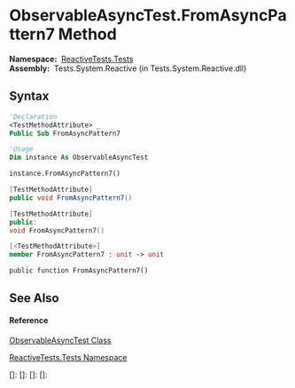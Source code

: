 # ObservableAsyncTest.FromAsyncPattern7 Method

**Namespace:**  [ReactiveTests.Tests](ReactiveTests.Tests\ReactiveTests.Tests.md)  
**Assembly:**  Tests.System.Reactive (in Tests.System.Reactive.dll)

## Syntax

```vb
'Declaration
<TestMethodAttribute> _
Public Sub FromAsyncPattern7
```

```vb
'Usage
Dim instance As ObservableAsyncTest

instance.FromAsyncPattern7()
```

```csharp
[TestMethodAttribute]
public void FromAsyncPattern7()
```

```c++
[TestMethodAttribute]
public:
void FromAsyncPattern7()
```

```fsharp
[<TestMethodAttribute>]
member FromAsyncPattern7 : unit -> unit 
```

```jscript
public function FromAsyncPattern7()
```

## See Also

#### Reference

[ObservableAsyncTest Class](ObservableAsyncTest\ObservableAsyncTest.md)

[ReactiveTests.Tests Namespace](ReactiveTests.Tests\ReactiveTests.Tests.md)

[]: 
[]: 
[]: 
[]: 